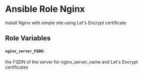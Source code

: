 # Ansible Role Nginx
Install Nginx with simple site using Let's Encrypt certificate

## Role Variables

#### `nginx_server_FQDN`:
the FQDN of the server for nginx_server_name and Let's Encrypt certificates
